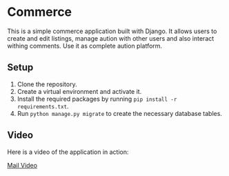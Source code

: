 # Commerce

This is a simple commerce application built with Django. It allows users to create
and edit listings, manage aution with other users and also interact withing comments. Use it as complete aution platform.

## Setup

1. Clone the repository.
2. Create a virtual environment and activate it.
3. Install the required packages by running `pip install -r requirements.txt`.
4. Run `python manage.py migrate` to create the necessary database tables.

## Video

Here is a video of the application in action:

[Mail Video](https://youtu.be/o_444b4jwK4)
